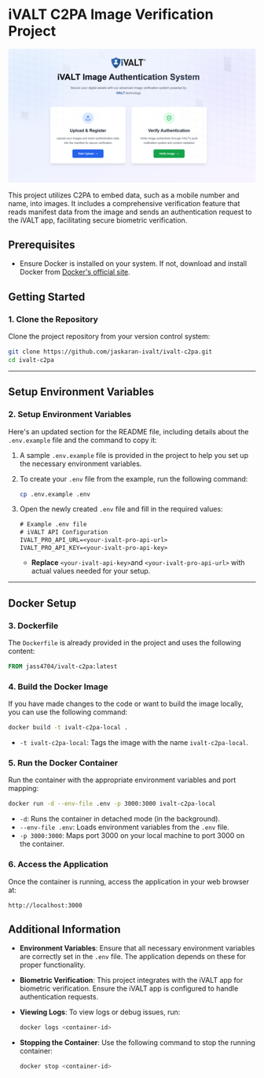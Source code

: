 
# iVALT C2PA Image Verification Project

![alt text](image.png)

This project utilizes C2PA to embed data, such as a mobile number and name, into images. It includes a comprehensive verification feature that reads manifest data from the image and sends an authentication request to the iVALT app, facilitating secure biometric verification.

## Prerequisites

- Ensure Docker is installed on your system. If not, download and install Docker from [Docker's official site](https://www.docker.com/).

## Getting Started

### 1. Clone the Repository

Clone the project repository from your version control system:

```bash
git clone https://github.com/jaskaran-ivalt/ivalt-c2pa.git
cd ivalt-c2pa
```

---

## Setup Environment Variables
### 2. Setup Environment Variables

Here's an updated section for the README file, including details about the `.env.example` file and the command to copy it:



1. A sample `.env.example` file is provided in the project to help you set up the necessary environment variables.

2. To create your `.env` file from the example, run the following command:

   ```bash
   cp .env.example .env
   ```

3. Open the newly created `.env` file and fill in the required values:

   ```env
   # Example .env file
   # iVALT API Configuration
   IVALT_PRO_API_URL=<your-ivalt-pro-api-url>
   IVALT_PRO_API_KEY=<your-ivalt-pro-api-key>
   ```

   - **Replace** `<your-ivalt-api-key>`and `<your-ivalt-pro-api-url>` with actual values needed for your setup.

---

## Docker Setup

### 3. Dockerfile

The `Dockerfile` is already provided in the project and uses the following content:
```Dockerfile
FROM jass4704/ivalt-c2pa:latest
```

### 4. Build the Docker Image

If you have made changes to the code or want to build the image locally, you can use the following command:

```bash
docker build -t ivalt-c2pa-local .
```

- `-t ivalt-c2pa-local`: Tags the image with the name `ivalt-c2pa-local`.

### 5. Run the Docker Container

Run the container with the appropriate environment variables and port mapping:

```bash
docker run -d --env-file .env -p 3000:3000 ivalt-c2pa-local
```

- `-d`: Runs the container in detached mode (in the background).
- `--env-file .env`: Loads environment variables from the `.env` file.
- `-p 3000:3000`: Maps port 3000 on your local machine to port 3000 on the container.

### 6. Access the Application

Once the container is running, access the application in your web browser at:

```
http://localhost:3000
```

## Additional Information

- **Environment Variables**: Ensure that all necessary environment variables are correctly set in the `.env` file. The application depends on these for proper functionality.
- **Biometric Verification**: This project integrates with the iVALT app for biometric verification. Ensure the iVALT app is configured to handle authentication requests.
- **Viewing Logs**: To view logs or debug issues, run:

  ```bash
  docker logs <container-id>
  ```

- **Stopping the Container**: Use the following command to stop the running container:

  ```bash
  docker stop <container-id>
  ```
